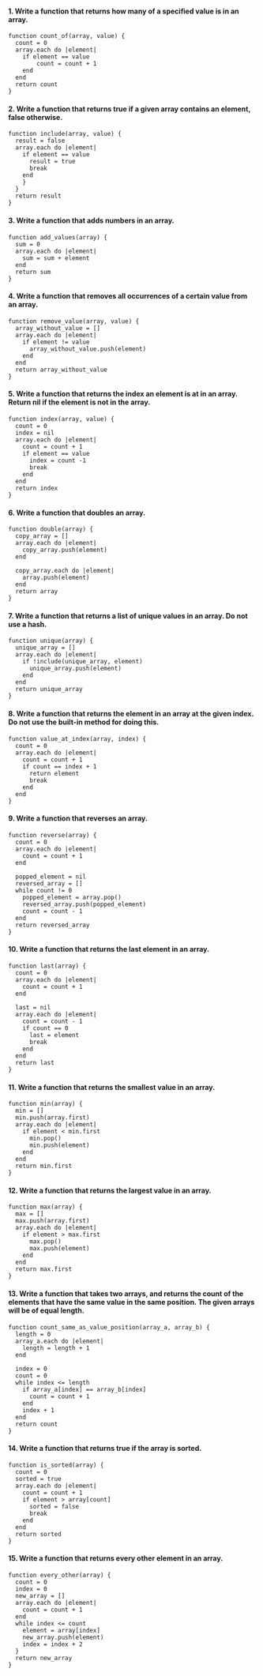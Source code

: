 #### 1. Write a function that returns how many of a specified value is in an array.

```
function count_of(array, value) {
  count = 0
  array.each do |element|
  	if element == value
  		count = count + 1
  	end
  end
  return count
}
```

#### 2. Write a function that returns true if a given array contains an element, false otherwise.

```
function include(array, value) {
  result = false
  array.each do |element|
    if element == value
      result = true
      break
    end
    }
  }
  return result
}
```

#### 3. Write a function that adds numbers in an array.

```
function add_values(array) {
  sum = 0
  array.each do |element|
    sum = sum + element
  end
  return sum
}
```

#### 4. Write a function that removes all occurrences of a certain value from an array.

```
function remove_value(array, value) {
  array_without_value = []
  array.each do |element|
    if element != value
      array_without_value.push(element)
    end
  end
  return array_without_value
}
```

#### 5. Write a function that returns the index an element is at in an array. Return nil if the element is not in the array.

```
function index(array, value) {
  count = 0
  index = nil
  array.each do |element|
    count = count + 1
    if element == value
      index = count -1
      break
    end
  end
  return index
}
```

#### 6. Write a function that doubles an array.

```
function double(array) {
  copy_array = []
  array.each do |element|
    copy_array.push(element)
  end

  copy_array.each do |element|
    array.push(element)
  end
  return array
}
```

#### 7. Write a function that returns a list of unique values in an array. Do not use a hash.

```
function unique(array) {
  unique_array = []
  array.each do |element|
    if !include(unique_array, element)
      unique_array.push(element)
    end
  end
  return unique_array
}
```

#### 8. Write a function that returns the element in an array at the given index. Do not use the built-in method for doing this.

```
function value_at_index(array, index) {
  count = 0
  array.each do |element|
    count = count + 1
    if count == index + 1
      return element
      break
    end
  end
}
```

#### 9. Write a function that reverses an array.

```
function reverse(array) {
  count = 0
  array.each do |element|
    count = count + 1
  end

  popped_element = nil
  reversed_array = []
  while count != 0
    popped_element = array.pop()
    reversed_array.push(popped_element)
    count = count - 1
  end
  return reversed_array
}
```

#### 10. Write a function that returns the last element in an array.

```
function last(array) {
  count = 0
  array.each do |element|
    count = count + 1
  end

  last = nil
  array.each do |element|
    count = count - 1
    if count == 0
      last = element
      break
    end
  end
  return last
}
```

#### 11. Write a function that returns the smallest value in an array.

```
function min(array) {
  min = []
  min.push(array.first)
  array.each do |element|
    if element < min.first
      min.pop()
      min.push(element)
    end
  end
  return min.first
}
```

#### 12. Write a function that returns the largest value in an array.

```
function max(array) {
  max = []
  max.push(array.first)
  array.each do |element|
    if element > max.first
      max.pop()
      max.push(element)
    end
  end
  return max.first
}
```

#### 13. Write a function that takes two arrays, and returns the count of the elements that have the same value in the same position. The given arrays will be of equal length.


```
function count_same_as_value_position(array_a, array_b) {
  length = 0
  array_a.each do |element|
    length = length + 1
  end

  index = 0
  count = 0
  while index <= length
    if array_a[index] == array_b[index]
      count = count + 1
    end
    index + 1
  end
  return count
}
```

#### 14. Write a function that returns true if the array is sorted.

```
function is_sorted(array) {
  count = 0
  sorted = true
  array.each do |element|
    count = count + 1
    if element > array[count]
      sorted = false
      break
    end
  end
  return sorted
}
```

#### 15. Write a function that returns every other element in an array.

```
function every_other(array) {
  count = 0
  index = 0
  new_array = []
  array.each do |element|
    count = count + 1
  end
  while index <= count
    element = array[index]
    new_array.push(element)
    index = index + 2
  }
  return new_array
}
```
